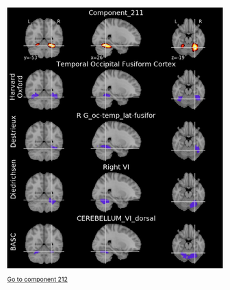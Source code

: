 ![211](preliminary/211.jpg "Component 211")

[Go to component 212](https://parietal-inria.github.io/MODL_atlas/256/212 "Component 212")
